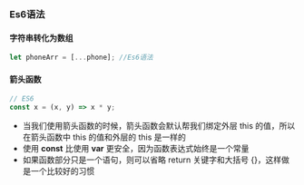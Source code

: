 ### Es6语法

#### 字符串转化为数组

```js
let phoneArr = [...phone]; //Es6语法
```

#### 箭头函数

```js
// ES6
const x = (x, y) => x * y;
```

* 当我们使用箭头函数的时候，箭头函数会默认帮我们绑定外层 this 的值，所以在箭头函数中 this 的值和外层的 this 是一样的
* 使用 **const** 比使用 **var** 更安全，因为函数表达式始终是一个常量
* 如果函数部分只是一个语句，则可以省略 return 关键字和大括号 {}，这样做是一个比较好的习惯

